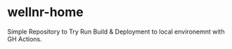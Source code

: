 # wellnr-home
Simple Repository to Try Run Build &amp; Deployment to local environemnt with GH Actions.
